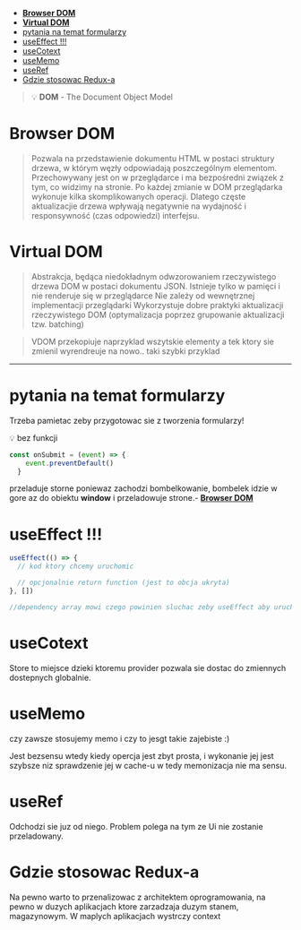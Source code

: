 - [**Browser DOM**](#browser-dom)
- [**Virtual DOM**](#virtual-dom)
- [pytania na temat formularzy](#pytania-na-temat-formularzy)
- [useEffect !!!](#useeffect-)
- [useCotext](#usecotext)
- [useMemo](#usememo)
- [useRef](#useref)
- [Gdzie stosowac Redux-a](#gdzie-stosowac-redux-a)


>  :bulb: **DOM** - The Document Object Model
>

# **Browser DOM**   
>Pozwala na przedstawienie dokumentu HTML w postaci struktury drzewa, w którym węzły odpowiadają poszczególnym elementom. Przechowywany jest on w przeglądarce i ma bezpośredni związek z tym, co widzimy na stronie.
Po każdej zmianie w DOM przeglądarka wykonuje kilka skomplikowanych operacji. Dlatego częste aktualizacjie drzewa wpływają negatywnie na wydajność i responsywność (czas odpowiedzi) interfejsu.


# **Virtual DOM**  

>Abstrakcja, będąca niedokładnym odwzorowaniem rzeczywistego drzewa DOM w postaci dokumentu JSON.
Istnieje tylko w pamięci i nie renderuje się w przeglądarce
Nie zależy od wewnętrznej implementacji przeglądarki
Wykorzystuje dobre praktyki aktualizacji rzeczywistego DOM (optymalizacja poprzez grupowanie aktualizacji tzw. batching)


> VDOM przekopiuje naprzyklad wszytskie elementy a tek ktory sie zmienil wyrendreuje na nowo.. taki szybki przyklad

---

# pytania na temat formularzy

Trzeba pamietac zeby przygotowac sie z tworzenia formularzy!

:bulb: bez funkcji 

```js
const onSubmit = (event) => {
    event.preventDefault()
  }
  ```
  przeladuje storne poniewaz zachodzi bombelkowanie, bombelek idzie w gore az do obiektu **window** i przeladowuje strone.- [**Browser DOM**](#browser-dom)

  # useEffect !!!

```js
useEffect(() => {
  // kod ktory chcemy uruchomic

  // opcjonalnie return function (jest to obcja ukryta)
}, [])

//dependency array mowi czego powinien sluchac zeby useEffect aby uruchomic kod, jezeli sotawimy pusty nie utzymamy efektu ktory chcemy uzyskac
```

# useCotext

Store to miejsce dzieki ktoremu provider pozwala sie dostac
do zmiennych dostepnych globalnie.


# useMemo
czy zawsze stosujemy memo i czy to jesgt takie zajebiste :)

Jest bezsensu wtedy kiedy opercja jest zbyt prosta, i wykonanie jej jest szybsze niz sprawdzenie jej w cache-u w
tedy memonizacja nie ma sensu.

# useRef 

Odchodzi sie juz od niego. Problem polega na tym ze Ui nie zostanie przeladowany.

# Gdzie stosowac Redux-a

Na pewno warto to przenalizowac z architektem oprogramowania, na pewno w duzych aplikacjach ktore zarzadzaja duzym stanem, magazynowym. W maplych aplikacjach wystrczy context